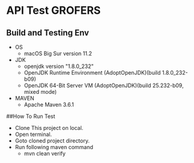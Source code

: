 # API Test GROFERS

## Build and Testing Env
- OS 
    * macOS Big Sur version 11.2
- JDK
    * openjdk version "1.8.0_232"
    * OpenJDK Runtime Environment (AdoptOpenJDK)(build 1.8.0_232-b09)
    * OpenJDK 64-Bit Server VM (AdoptOpenJDK)(build 25.232-b09, mixed mode)
- MAVEN
    * Apache Maven 3.6.1 


##How To Run Test
- Clone This project on local.
- Open terminal.
- Goto cloned project directory.
- Run following maven command
    * mvn clean verify     